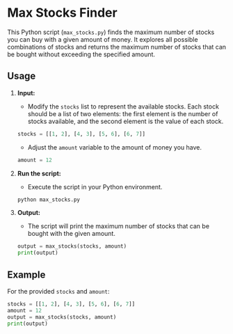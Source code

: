 # Max Stocks Finder

This Python script (`max_stocks.py`) finds the maximum number of stocks you can buy with a given amount of money. It explores all possible combinations of stocks and returns the maximum number of stocks that can be bought without exceeding the specified amount.

## Usage

1. **Input:**
    - Modify the `stocks` list to represent the available stocks. Each stock should be a list of two elements: the first element is the number of stocks available, and the second element is the value of each stock.
    ```python
    stocks = [[1, 2], [4, 3], [5, 6], [6, 7]]
    ```

    - Adjust the `amount` variable to the amount of money you have.
    ```python
    amount = 12
    ```

2. **Run the script:**
    - Execute the script in your Python environment.
    ```bash
    python max_stocks.py
    ```

3. **Output:**
    - The script will print the maximum number of stocks that can be bought with the given amount.
    ```python
    output = max_stocks(stocks, amount)
    print(output)
    ```

## Example

For the provided `stocks` and `amount`:
```python
stocks = [[1, 2], [4, 3], [5, 6], [6, 7]]
amount = 12
output = max_stocks(stocks, amount)
print(output)
